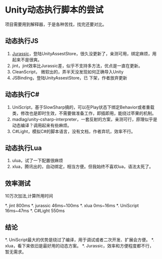 # Unity动态执行脚本的尝试

项目需要用到解释器，于是各种苦找，找完还要对比。

## 动态执行JS

1. [Jurassic](https://github.com/paulbartrum/jurassic)，登陆UnityAssestStore，很久没更新了，亲测可用，绑定麻烦，用起来不是很爽。
2. jint，jint效率比Jurassic差，似乎不支持多方法，优点是一直在更新。
3. CleanScript， 微软出的，弄半天没发现如何正确导入Unity
4. JSBinding，登陆UnityAssestStore，已 下架，作者放弃更新

## 动态执行C#

1. UniScript，基于SlowSharp搞的，可以在Play状态下绑定Behavior或者重载类，修改也是即时生效，不需要做准备工作，即插即用，能绕过苹果的机制。
2. madlag/unity-csharp-interpreter，一套反射的方案，亲测可行，原理似乎是动态编译？调用起来有些麻烦。
3. C#Light，模拟C#的脚本语言，没有文档，作者弃坑，效率不行。

## 动态执行Lua

1. ulua，试了一下配置很麻烦
2. xlua，腾讯出的，自动绑定，相当方便。但我始终不喜欢lua，语法太死了。

## 效率测试

10万次加法,计算所用时间

*. jint 800ms
*. jurassic 46ms\~100ms
*. xlua 0ms\~16ms
*. UniScript 16ms\~47ms
*. C#Light 550ms

## 结论

*. UniScript最大的优势是绕过了编译，用于调试或者二次开发、扩展会方便。
*. xlua，看下来依旧是最好用的动态方案。
*. Jurassic，效率和方便程度都不行，暂无需求。
